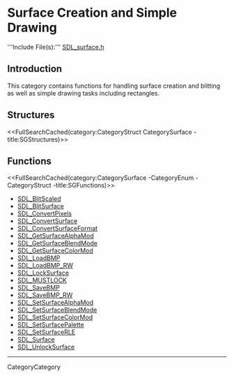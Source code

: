 
# Surface Creation and Simple Drawing

'''Include File(s):'''  [SDL_surface.h](http://hg.libsdl.org/SDL/file/default/include/SDL_surface.h)


## Introduction

This category contains functions for handling surface creation and blitting as well as simple drawing tasks including <!-- points, lines, and --> rectangles.

<!-- #Remove this line and the ## below to use this markup if it becomes relevant to this category -->
<!-- #== Enumerations == -->
<!-- #<<FullSearchCached(category:CategoryEnum CategorySurface -title:SGEnumerations)>> -->

## Structures
<<FullSearchCached(category:CategoryStruct CategorySurface -title:SGStructures)>>

## Functions
<<FullSearchCached(category:CategorySurface -CategoryEnum -CategoryStruct -title:SGFunctions)>>

<!-- BEGIN CATEGORY LIST -->
- [SDL_BlitScaled](SDL_BlitScaled)
- [SDL_BlitSurface](SDL_BlitSurface)
- [SDL_ConvertPixels](SDL_ConvertPixels)
- [SDL_ConvertSurface](SDL_ConvertSurface)
- [SDL_ConvertSurfaceFormat](SDL_ConvertSurfaceFormat)
- [SDL_GetSurfaceAlphaMod](SDL_GetSurfaceAlphaMod)
- [SDL_GetSurfaceBlendMode](SDL_GetSurfaceBlendMode)
- [SDL_GetSurfaceColorMod](SDL_GetSurfaceColorMod)
- [SDL_LoadBMP](SDL_LoadBMP)
- [SDL_LoadBMP_RW](SDL_LoadBMP_RW)
- [SDL_LockSurface](SDL_LockSurface)
- [SDL_MUSTLOCK](SDL_MUSTLOCK)
- [SDL_SaveBMP](SDL_SaveBMP)
- [SDL_SaveBMP_RW](SDL_SaveBMP_RW)
- [SDL_SetSurfaceAlphaMod](SDL_SetSurfaceAlphaMod)
- [SDL_SetSurfaceBlendMode](SDL_SetSurfaceBlendMode)
- [SDL_SetSurfaceColorMod](SDL_SetSurfaceColorMod)
- [SDL_SetSurfacePalette](SDL_SetSurfacePalette)
- [SDL_SetSurfaceRLE](SDL_SetSurfaceRLE)
- [SDL_Surface](SDL_Surface)
- [SDL_UnlockSurface](SDL_UnlockSurface)
<!-- END CATEGORY LIST -->
----
CategoryCategory
